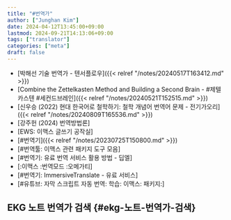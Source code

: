 ```yaml
---
title: "#번역가"
author: ["Junghan Kim"]
date: 2024-04-12T13:45:00+09:00
lastmod: 2024-09-21T14:13:06+09:00
tags: ["translator"]
categories: ["meta"]
draft: false
---
```


-   [박해선 기술 번역가 - 텐서플로우]({{< relref "/notes/20240517T163412.md" >}})
-   [Combine the Zettelkasten Method and Building a Second Brain - #제텔카스텐 #세컨드브레인]({{< relref "/notes/20240521T152515.md" >}})
-   [신우승 (2022) 현대 한국어로 철학하기: 철학 개념어 번역어 문제 - 전기가오리]({{< relref "/notes/20240809T165536.md" >}})
-   [강주헌 (2024) 번역방법론]
-   [EWS: 이맥스 글쓰기 공작실]
-   [#번역기]({{< relref "/notes/20230725T150800.md" >}})
-   [#번역툴: 이맥스 관련 패키지 도구 모음]
-   [#번역기: 유료 번역 서비스 활용 방법 - 딥엘]
-   [:이맥스 :번역모드 :오메가티]
-   [#번역기: ImmersiveTranslate - 유료 서비스]
-   [#유튜브: 자막 스크립트 자동 번역: 학습: 이맥스: 패키지:]


## EKG 노트 번역가 검색 {#ekg-노트-번역가-검색}
